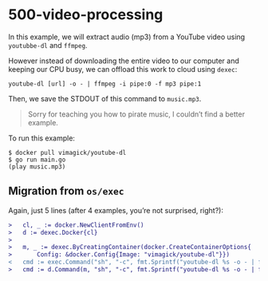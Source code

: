 # 500-video-processing

In this example, we will extract audio (mp3) from a YouTube video
using `youtubbe-dl` and `ffmpeg`.

However instead of downloading the entire video to our computer and
keeping our CPU busy, we can offload this work to cloud using `dexec`: 

    youtube-dl [url] -o - | ffmpeg -i pipe:0 -f mp3 pipe:1

Then, we save the STDOUT of this command to `music.mp3`.

> Sorry for teaching you how to pirate music, I couldn’t find a better
> example.

To run this example:

    $ docker pull vimagick/youtube-dl
    $ go run main.go
    (play music.mp3)

## Migration from `os/exec`

Again, just 5 lines (after 4 examples, you’re not surprised, right?):

```diff
> 	cl, _ := docker.NewClientFromEnv()
> 	d := dexec.Docker{cl}
> 
> 	m, _ := dexec.ByCreatingContainer(docker.CreateContainerOptions{
> 		Config: &docker.Config{Image: "vimagick/youtube-dl"}})
< 	cmd := exec.Command("sh", "-c", fmt.Sprintf("youtube-dl %s -o - | ffmpeg -i pipe:0 -f mp3 pipe:1", url))
> 	cmd := d.Command(m, "sh", "-c", fmt.Sprintf("youtube-dl %s -o - | ffmpeg -i pipe:0 -f mp3 pipe:1", url))
```
